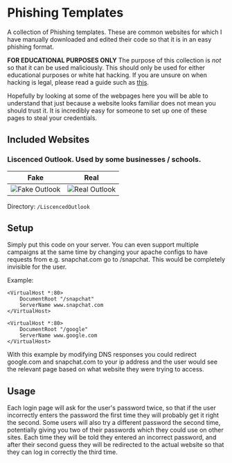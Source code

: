 # Phishing Templates

A collection of Phishing templates. These are common websites for which I have manually downloaded and edited their code so that it is in an easy phishing format.

**FOR EDUCATIONAL PURPOSES ONLY**
The purpose of this collection is *not* so that it can be used maliciously. This should only be used for either educational purposes or white hat hacking. If you are unsure on when hacking is legal, please read a guide such as [this](https://www.bridewellconsulting.com/when-is-hacking-illegal-and-legal).

Hopefully by looking at some of the webpages here you will be able to understand that just because a website looks familiar does not mean you should trust it. It is incredibly easy for someone to set up one of these pages to steal your credentials.

## Included Websites

### Liscenced Outlook. Used by some businesses / schools.

| Fake | Real |
|------|------|
| ![Fake Outlook](https://i.imgur.com/4p6KFHU.png) | ![Real Outlook](https://i.imgur.com/euGbGpP.png) |

Directory: `/LiscencedOutlook`

## Setup

Simply put this code on your server. You can even support multiple campaigns at the same time by changing your apache configs to have requests from e.g. snapchat.com go to /snapchat. This would be completely invisible for the user.

Example:
```
<VirtualHost *:80>
    DocumentRoot "/snapchat"
    ServerName www.snapchat.com
</VirtualHost>

<VirtualHost *:80>
    DocumentRoot "/google"
    ServerName www.google.com
</VirtualHost>
```

With this example by modifying DNS responses you could redirect google.com and snapchat.com to your ip address and the user would see the relevant page based on what website they were trying to access.

## Usage

Each login page will ask for the user's password twice, so that if the user incorrectly enters the password the first time they will probably get it right the second. Some users will also try a different password the second time, potentially giving you two of their passwords which they could use on other sites. Each time they will be told they entered an incorrect password, and after their second guess they will be redirected to the actual website so that they can log in correctly the third time.